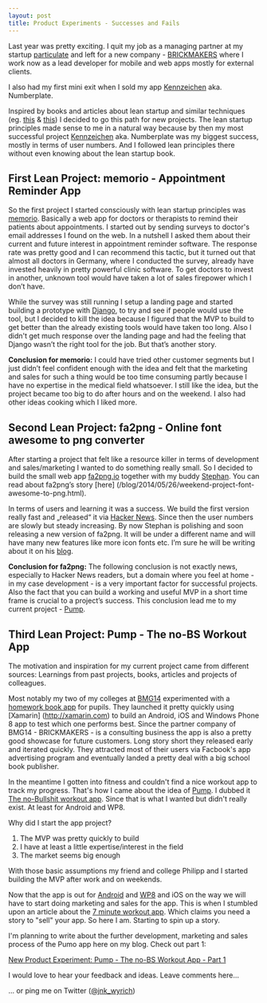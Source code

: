 ```yaml
---
layout: post
title: Product Experiments - Successes and Fails
---
```


Last year was pretty exciting. I quit my job as a managing partner at my startup [particulate](http://particulate.me) and left for a new company - [BRICKMAKERS](http://brickmakers.de) where I work now as a lead developer for mobile and web apps mostly for external clients.

I also had my first mini exit when I sold my app [Kennzeichen](http://play.google.com/store/apps/details?id=eu.greenrobot.kennzeichen)  aka. Numberplate.

Inspired by books and articles about lean startup and similar techniques (eg. [this](http://gettingreal.37signals.com/) & [this](http://theleanstartup.com/))  I decided to go this path for new projects. The lean startup principles made sense to me in a natural way because by then my most successful project  [Kennzeichen](http://play.google.com/store/apps/details?id=eu.greenrobot.kennzeichen) aka. Numberplate was my biggest success, mostly in terms of user numbers. And I followed lean principles there without even knowing about the lean startup book.


## First Lean Project: memorio - Appointment Reminder App

So the first project I started consciously with lean startup principles was [memorio](http://memorioapp.de/). Basically a web app for doctors or therapists to remind their patients about appointments. I started out by sending surveys to doctor's email addresses I found on the web. In a nutshell I asked them about their current and future interest in appointment reminder software. The response rate was pretty good and I can recommend this tactic, but it turned out that almost all doctors in Germany, where I conducted the survey, already have invested heavily in pretty powerful clinic software. To get doctors to invest in another, unknown tool would have taken a lot of sales firepower which I don’t have. 

While the survey was still running I setup a landing page and started building a prototype with [Django](https://www.djangoproject.com/), to try and see if people would use the tool, but I decided to kill the idea because I figured that the MVP to build to get better than the already existing tools would have taken too long. Also I didn't get much response over the landing page and had the feeling that Django wasn’t the right tool for the job. But that’s another story. 

**Conclusion for memorio:** I could have tried other customer segments but I just didn’t feel confident enough with the idea and felt that the marketing and sales for such a thing would be too time consuming partly because I have no expertise in the medical field whatsoever. I still like the idea, but the project became too big to do after hours and on the weekend. I also had other ideas cooking which I liked more.


## Second Lean Project: fa2png - Online font awesome to png converter

After starting a project that felt like a resource killer in terms of development and sales/marketing I wanted to do something really small. So I decided to build the small web app [fa2png.io](http://fa2png.io) together with my buddy [Stephan](http://www.minddust.io). You can read about fa2png’s story [here] (/blog/2014/05/26/weekend-project-font-awesome-to-png.html). 

In terms of users and learning it was a success. We build the first version really fast and „released“ it via [Hacker News](http://news.ycombinator.com). Since then the user numbers are slowly but steady increasing. By now Stephan is polishing and soon releasing a new version of fa2png. It will be under a different name and will have many new features like more icon fonts etc. I’m sure he will be writing about it on his [blog](http://www.minddust.io).

**Conclusion for fa2png:** The following conclusion is not exactly news, especially to Hacker News readers, but a domain where you feel at home - in my case development - is a very important factor for successful projects. Also the fact that you can build a working and useful MVP in a short time frame is crucial to a project’s success. This conclusion lead me to my current project - [Pump](http://pump-app.com/). 


## Third Lean Project: Pump - The no-BS Workout App

The motivation and inspiration for my current project came from different sources: Learnings from past projects, books, articles and projects of colleagues. 

Most notably my two of my colleges at [BMG14](http://www.bmg14.com/)  experimented with a [homework book app](http://www.hausaufgabenheftapp.de/) for pupils. They launched it pretty quickly using [Xamarin] (http://xamarin.com) to build an Android, iOS and Windows Phone 8 app to test which one performs best. Since the partner company of BMG14 - BRICKMAKERS - is a consulting business the app is also a pretty good showcase for future customers. Long story short they released early and iterated quickly. They attracted most of their users via Facbook's app advertising program and eventually landed a pretty deal with a big school book publisher. 

In the meantime I gotten into fitness and couldn't find a nice workout app to track my progress. That's how I came about the idea of [Pump](http://pump-app.com/). I dubbed it [The no-Bullshit workout app](http://pump-app.com/). Since that is what I wanted but didn't really exist. At least for Android and WP8. 

Why did I start the app project?  

1. The MVP was pretty quickly to build
2. I have at least a little expertise/interest in the field
3. The market seems big enough 

With those basic assumptions my friend and college Philipp and I started building the MVP after work and on weekends.

Now that the app is out for [Android](http://play.google.com/store/apps/details?id=de.appsplus.pump) and [WP8](http://windowsphone.com/s?appId=835b666c-9169-463e-b315-c6a94c180cef) and iOS on the way we will have to start doing marketing and sales for the app. This is when I stumbled upon an article about the [7 minute workout app](https://medium.com/@stuartkhall/how-i-got-2-3m-app-downloads-without-spending-a-cent-on-marketing-f4823b6bc779). Which claims you need a story to "sell" your app. So here I am. Starting to spin up a story. 

I'm planning to write about the further development, marketing and sales process of the Pumo app here on my blog. Check out part 1:

[New Product Experiment: Pump - The no-BS Workout App - Part 1](/2015-03-23-new-product-experiment-pump-the-no-bs-workout-app-part-1.md)

I would love to hear your feedback and ideas. Leave comments here... 
<!--
... or discuss [Hacker News](https://news.ycombinator.com/item?id=6768241) or [Reddit](http://www.reddit.com/r/django/comments/1r26t0/host_your_django_app_for_1month/).
-->
... or ping me on Twitter ([@jnk_wyrich](http://twitter.com/jnk_wyrch))
